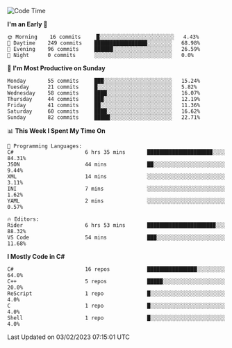 <!--START_SECTION:waka-->
![Code Time](http://img.shields.io/badge/Code%20Time-899%20hrs%2053%20mins-blue)

**I'm an Early 🐤** 

```text
🌞 Morning    16 commits     █░░░░░░░░░░░░░░░░░░░░░░░░   4.43% 
🌆 Daytime    249 commits    █████████████████░░░░░░░░   68.98% 
🌃 Evening    96 commits     ██████░░░░░░░░░░░░░░░░░░░   26.59% 
🌙 Night      0 commits      ░░░░░░░░░░░░░░░░░░░░░░░░░   0.0%

```
📅 **I'm Most Productive on Sunday** 

```text
Monday       55 commits     ███░░░░░░░░░░░░░░░░░░░░░░   15.24% 
Tuesday      21 commits     █░░░░░░░░░░░░░░░░░░░░░░░░   5.82% 
Wednesday    58 commits     ████░░░░░░░░░░░░░░░░░░░░░   16.07% 
Thursday     44 commits     ███░░░░░░░░░░░░░░░░░░░░░░   12.19% 
Friday       41 commits     ██░░░░░░░░░░░░░░░░░░░░░░░   11.36% 
Saturday     60 commits     ████░░░░░░░░░░░░░░░░░░░░░   16.62% 
Sunday       82 commits     █████░░░░░░░░░░░░░░░░░░░░   22.71%

```


📊 **This Week I Spent My Time On** 

```text
💬 Programming Languages: 
C#                       6 hrs 35 mins       █████████████████████░░░░   84.31% 
JSON                     44 mins             ██░░░░░░░░░░░░░░░░░░░░░░░   9.44% 
XML                      14 mins             ░░░░░░░░░░░░░░░░░░░░░░░░░   3.11% 
INI                      7 mins              ░░░░░░░░░░░░░░░░░░░░░░░░░   1.62% 
YAML                     2 mins              ░░░░░░░░░░░░░░░░░░░░░░░░░   0.57%

🔥 Editors: 
Rider                    6 hrs 53 mins       ██████████████████████░░░   88.32% 
VS Code                  54 mins             ███░░░░░░░░░░░░░░░░░░░░░░   11.68%

```

**I Mostly Code in C#** 

```text
C#                       16 repos            ████████████████░░░░░░░░░   64.0% 
C++                      5 repos             █████░░░░░░░░░░░░░░░░░░░░   20.0% 
ReScript                 1 repo              █░░░░░░░░░░░░░░░░░░░░░░░░   4.0% 
C                        1 repo              █░░░░░░░░░░░░░░░░░░░░░░░░   4.0% 
Shell                    1 repo              █░░░░░░░░░░░░░░░░░░░░░░░░   4.0%

```



 Last Updated on 03/02/2023 07:15:01 UTC
<!--END_SECTION:waka-->

